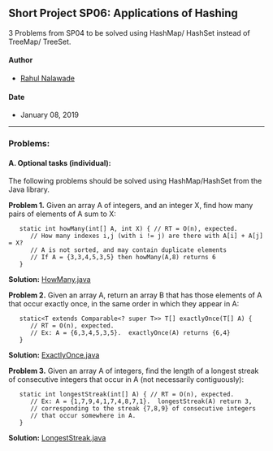 ## Short Project SP06: Applications of Hashing
3 Problems from SP04 to be solved using HashMap/ HashSet instead of TreeMap/ TreeSet.

#### Author
* [Rahul Nalawade](https://github.com/rahul1947)

#### Date
* January 08, 2019

_______________________________________________________________________________
### Problems:

#### A. Optional tasks (individual): 
The following problems should be solved using HashMap/HashSet from the Java library.

**Problem 1.** 
   Given an array A of integers, and an integer X, find how many pairs of 
   elements of A sum to X:
```
   static int howMany(int[] A, int X) { // RT = O(n), expected.
      // How many indexes i,j (with i != j) are there with A[i] + A[j] = X?
      // A is not sorted, and may contain duplicate elements
      // If A = {3,3,4,5,3,5} then howMany(A,8) returns 6
   }
```
**Solution:** [HowMany.java](https://github.com/rahul1947/SP06-Applications-of-Hashing/blob/master/HowMany.java)


**Problem 2.**
   Given an array A, return an array B that has those elements of A that
   occur exactly once, in the same order in which they appear in A:
```
   static<T extends Comparable<? super T>> T[] exactlyOnce(T[] A) { 
      // RT = O(n), expected.
      // Ex: A = {6,3,4,5,3,5}.  exactlyOnce(A) returns {6,4} 
   }
```
**Solution:** [ExactlyOnce.java](https://github.com/rahul1947/SP06-Applications-of-Hashing/blob/master/ExactlyOnce.java)


**Problem 3.** 
   Given an array A of integers, find the length of a longest streak of
   consecutive integers that occur in A (not necessarily contiguously):
```
   static int longestStreak(int[] A) { // RT = O(n), expected.
      // Ex: A = {1,7,9,4,1,7,4,8,7,1}.  longestStreak(A) return 3,
      // corresponding to the streak {7,8,9} of consecutive integers
      // that occur somewhere in A.
   }
```
**Solution:** [LongestStreak.java](https://github.com/rahul1947/SP06-Applications-of-Hashing/blob/master/LongestStreak.java)
